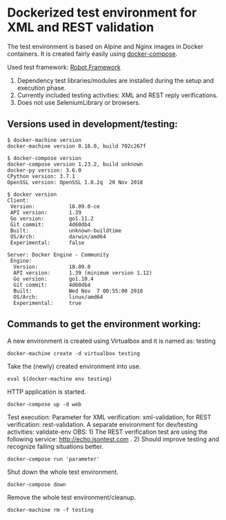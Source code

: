 # Dockerized test environment for XML and REST validation

The test environment is based on Alpine and Nginx images in Docker containers.
It is created fairly easily using [docker-compose](https://docs.docker.com/compose/).

Used test framework: [Robot Framework](https://github.com/robotframework/robotframework)
1) Dependency test libraries/modules are installed during the setup and execution phase.
2) Currently included testing activities: XML and REST reply verifications.
3) Does not use SeleniumLibrary or browsers.

## Versions used in development/testing:
```
$ docker-machine version
docker-machine version 0.16.0, build 702c267f

$ docker-compose version
docker-compose version 1.23.2, build unknown
docker-py version: 3.6.0
CPython version: 3.7.1
OpenSSL version: OpenSSL 1.0.2q  20 Nov 2018

$ docker version
Client:
 Version:           18.09.0-ce
 API version:       1.39
 Go version:        go1.11.2
 Git commit:        4d60db4
 Built:             unknown-buildtime
 OS/Arch:           darwin/amd64
 Experimental:      false

Server: Docker Engine - Community
 Engine:
  Version:          18.09.0
  API version:      1.39 (minimum version 1.12)
  Go version:       go1.10.4
  Git commit:       4d60db4
  Built:            Wed Nov  7 00:55:00 2018
  OS/Arch:          linux/amd64
  Experimental:     true
```

## Commands to get the environment working:

A new environment is created using Virtualbox and it is named as: testing 
```
docker-machine create -d virtualbox testing
```

Take the (newly) created environment into use.
```
eval $(docker-machine env testing)
```

HTTP application is started.
```
docker-compose up -d web
```

Test execution: Parameter for XML verification: xml-validation, for REST verification: rest-validation. A separate environment for dev/testing activities: validate-env
OBS: 1) The REST verification test are using the following service: http://echo.jsontest.com . 2) Should improve testing and recognize failing situations better.
```
docker-compose run 'parameter'
```

Shut down the whole test environment.
```
docker-compose down
```

Remove the whole test environment/cleanup.
```
docker-machine rm -f testing
```
